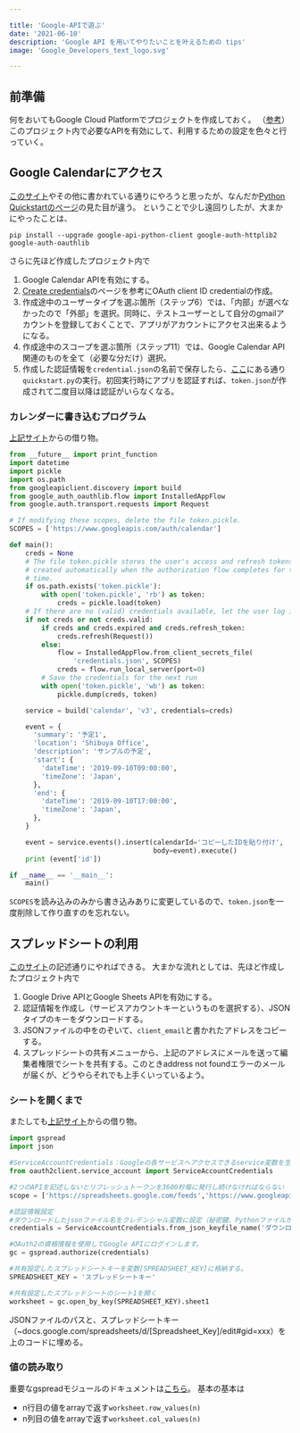 ```yaml
---

title: 'Google-APIで遊ぶ'
date: '2021-06-10'
description: 'Google API を用いてやりたいことを叶えるための tips'
image: 'Google_Developers_text_logo.svg'

---
```


## 前準備

何をおいてもGoogle Cloud Platformでプロジェクトを作成しておく。
（[参考](https://tanuhack.com/operate-spreadsheet/)）
このプロジェクト内で必要なAPIを有効にして、利用するための設定を色々と行っていく。

## Google Calendarにアクセス

[このサイト](https://non-dimension.com/python-googlecalendarapi/)やその他に書かれている通りにやろうと思ったが、なんだか[Python Quickstartのページ](https://developers.google.com/calendar/quickstart/python?hl=ja)の見た目が違う。
ということで少し遠回りしたが、大まかにやったことは、
```
pip install --upgrade google-api-python-client google-auth-httplib2 google-auth-oauthlib
```
さらに先ほど作成したプロジェクト内で
1. Google Calendar APIを有効にする。
2. [Create credentials](https://developers.google.com/workspace/guides/create-credentials?hl=ja)のページを参考にOAuth client ID credentialの作成。
3. 作成途中のユーザータイプを選ぶ箇所（ステップ6）では、「内部」が選べなかったので「外部」を選択。同時に、テストユーザーとして自分のgmailアカウントを登録しておくことで、アプリがアカウントにアクセス出来るようになる。
4. 作成途中のスコープを選ぶ箇所（ステップ11）では、Google Calendar API関連のものを全て（必要な分だけ）選択。
5. 作成した認証情報を`credential.json`の名前で保存したら、[ここ](https://developers.google.com/calendar/quickstart/python?hl=ja)にある通り`quickstart.py`の実行。初回実行時にアプリを認証すれば、`token.json`が作成されて二度目以降は認証がいらなくなる。

### カレンダーに書き込むプログラム

[上記サイト](https://non-dimension.com/python-googlecalendarapi/)からの借り物。

``` python
from __future__ import print_function
import datetime
import pickle
import os.path
from googleapiclient.discovery import build
from google_auth_oauthlib.flow import InstalledAppFlow
from google.auth.transport.requests import Request

# If modifying these scopes, delete the file token.pickle.
SCOPES = ['https://www.googleapis.com/auth/calendar']

def main():
    creds = None
    # The file token.pickle stores the user's access and refresh tokens, and is
    # created automatically when the authorization flow completes for the first
    # time.
    if os.path.exists('token.pickle'):
        with open('token.pickle', 'rb') as token:
            creds = pickle.load(token)
    # If there are no (valid) credentials available, let the user log in.
    if not creds or not creds.valid:
        if creds and creds.expired and creds.refresh_token:
            creds.refresh(Request())
        else:
            flow = InstalledAppFlow.from_client_secrets_file(
                'credentials.json', SCOPES)
            creds = flow.run_local_server(port=0)
        # Save the credentials for the next run
        with open('token.pickle', 'wb') as token:
            pickle.dump(creds, token)

    service = build('calendar', 'v3', credentials=creds)

    event = {
      'summary': '予定1',
      'location': 'Shibuya Office',
      'description': 'サンプルの予定',
      'start': {
        'dateTime': '2019-09-10T09:00:00',
        'timeZone': 'Japan',
      },
      'end': {
        'dateTime': '2019-09-10T17:00:00',
        'timeZone': 'Japan',
      },
    }

    event = service.events().insert(calendarId='コピーしたIDを貼り付け',
                                    body=event).execute()
    print (event['id'])

if __name__ == '__main__':
    main()
```

`SCOPES`を読み込みのみから書き込みありに変更しているので、`token.json`を一度削除して作り直すのを忘れない。

## スプレッドシートの利用

[このサイト](https://tanuhack.com/operate-spreadsheet/)の記述通りにやればできる。
大まかな流れとしては、先ほど作成したプロジェクト内で
1. Google Drive APIとGoogle Sheets APIを有効にする。
2. 認証情報を作成し（サービスアカウントキーというものを選択する）、JSONタイプのキーをダウンロードする。
3. JSONファイルの中をのぞいて、`client_email`と書かれたアドレスをコピーする。
4. スプレッドシートの共有メニューから、上記のアドレスにメールを送って編集者権限でシートを共有する。このときaddress not foundエラーのメールが届くが、どうやらそれでも上手くいっているよう。

### シートを開くまで

またしても[上記サイト](https://tanuhack.com/operate-spreadsheet/)からの借り物。

``` python
import gspread
import json

#ServiceAccountCredentials：Googleの各サービスへアクセスできるservice変数を生成します。
from oauth2client.service_account import ServiceAccountCredentials

#2つのAPIを記述しないとリフレッシュトークンを3600秒毎に発行し続けなければならない
scope = ['https://spreadsheets.google.com/feeds','https://www.googleapis.com/auth/drive']

#認証情報設定
#ダウンロードしたjsonファイル名をクレデンシャル変数に設定（秘密鍵、Pythonファイルから読み込みしやすい位置に置く）
credentials = ServiceAccountCredentials.from_json_keyfile_name('ダウンロードしたJSONファイル名.json', scope)

#OAuth2の資格情報を使用してGoogle APIにログインします。
gc = gspread.authorize(credentials)

#共有設定したスプレッドシートキーを変数[SPREADSHEET_KEY]に格納する。
SPREADSHEET_KEY = 'スプレッドシートキー'

#共有設定したスプレッドシートのシート1を開く
worksheet = gc.open_by_key(SPREADSHEET_KEY).sheet1
```

JSONファイルのパスと、スプレッドシートキー（~docs.google.com/spreadsheets/d/[Spreadsheet_Key]/edit#gid=xxx）を上のコードに埋める。

### 値の読み取り

重要なgspreadモジュールのドキュメントは[こちら](https://gspread.readthedocs.io/en/latest/)。
基本の基本は

- n行目の値をarrayで返す`worksheet.row_values(n)`
- n列目の値をarrayで返す`worksheet.col_values(n)`
